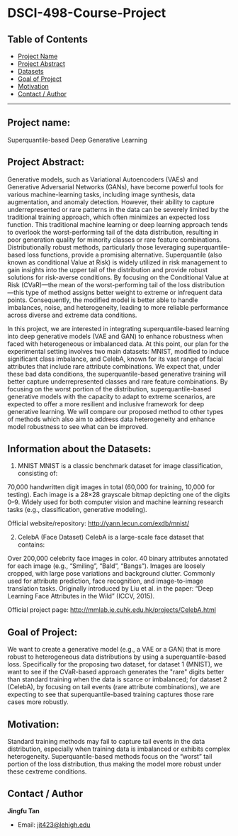 # DSCI-498-Course-Project

## Table of Contents
- [Project Name](#project-name)
- [Project Abstract](#project-abstract)
- [Datasets](#datasets)
- [Goal of Project](#goal-of-project)
- [Motivation](#motivation)
- [Contact / Author](#contact--author)

---


## Project name:
Superquantile-based Deep Generative Learning

## Project Abstract:
Generative models, such as Variational Autoencoders (VAEs) and Generative Adversarial Networks (GANs), have become powerful tools for various machine-learning tasks, including image synthesis, data augmentation, and anomaly detection. However, their ability to capture underrepresented or rare patterns in the data can be severely limited by the traditional training approach, which often minimizes an expected loss function. This traditional machine learning or deep learning approach tends to overlook the worst-performing tail of the data distribution, resulting in poor generation quality for minority classes or rare feature combinations. Distributionally robust methods, particularly those leveraging superquantile-based loss functions, provide a promising alternative. Superquantile (also known as conditional Value at Risk) is widely utilized in risk management to gain insights into the upper tail of the distribution and provide robust solutions for risk-averse conditions. By focusing on the Conditional Value at Risk (CVaR)—the mean of the worst-performing tail of the loss distribution—this type of method assigns better weight to extreme or infrequent data points. Consequently, the modified model is better able to handle imbalances, noise, and heterogeneity, leading to more reliable performance across diverse and extreme data conditions.

In this project, we are interested in integrating superquantile-based learning into deep generative models (VAE and GAN) to enhance robustness when faced with heterogeneous or imbalanced data. At this point, our plan for the experimental setting involves two main datasets: MNIST, modified to induce significant class imbalance, and CelebA, known for its vast range of facial attributes that include rare attribute combinations. We expect that, under these bad data conditions, the superquantile-based generative training will better capture underrepresented classes and rare feature combinations.  By focusing on the worst portion of the distribution, superquantile-based generative models with the capacity to adapt to extreme scenarios, are expected to offer a more resilient and inclusive framework for deep generative learning. We will compare our proposed method to other types of methods which also aim to address data heterogeneity and enhance model robustness to see what can be improved.


## Information about the Datasets:
1. MNIST
MNIST is a classic benchmark dataset for image classification, consisting of:

70,000 handwritten digit images in total (60,000 for training, 10,000 for testing).
Each image is a 28×28 grayscale bitmap depicting one of the digits 0–9.
Widely used for both computer vision and machine learning research tasks (e.g., classification, generative modeling).

Official website/repository: http://yann.lecun.com/exdb/mnist/

2. CelebA (Face Dataset)
CelebA is a large-scale face dataset that contains:

Over 200,000 celebrity face images in color.
40 binary attributes annotated for each image (e.g., “Smiling”, “Bald”, “Bangs”).
Images are loosely cropped, with large pose variations and background clutter.
Commonly used for attribute prediction, face recognition, and image-to-image translation tasks.
Originally introduced by Liu et al. in the paper: “Deep Learning Face Attributes in the Wild” (ICCV, 2015).

Official project page: http://mmlab.ie.cuhk.edu.hk/projects/CelebA.html

## Goal of Project:
We want to create a generative model (e.g., a VAE or a GAN) that is more robust to heterogeneous data distributions by using a superquantile-based loss. Specifically for the proposing two dataset, for dataset 1 (MNIST), we want to see if the CVaR-based approach generates the "rare" digits better than standard training when the data is scarce or imbalanced; for dataset 2 (CelebA), by focusing on tail events (rare attribute combinations), we are expecting to see that superquantile-based training captures those rare cases more robustly.

## Motivation:
Standard training methods may fail to capture tail events in the data distribution, especially when training data is imbalanced or exhibits complex heterogeneity. Superquantile-based methods focus on the “worst” tail portion of the loss distribution, thus making the model more robust under these cextreme conditions.


## Contact / Author
**Jingfu Tan**  
- Email: [jit423@lehigh.edu](jit423@lehigh.edu)   


